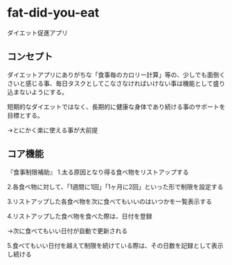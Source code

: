 # fat-did-you-eat
ダイエット促進アプリ

## コンセプト
ダイエットアプリにありがちな「食事毎のカロリー計算」等の、少しでも面倒くさいと感じる事、毎日タスクとしてこなさなければいけない事は機能として盛り込まないようにする。

短期的なダイエットではなく、長期的に健康な身体であり続ける事のサポートを目標とする。

→とにかく楽に使える事が大前提


## コア機能
『食事制限補助』
1.太る原因となり得る食べ物をリストアップする

2.各食べ物に対して、「1週間に1回」「1ヶ月に2回」といった形で制限を設定する

3.リストアップした各食べ物を次に食べてもいいのはいつかを一覧表示する

4.リストアップした食べ物を食べた際は、日付を登録

→次に食べてもいい日付が自動で更新される

5.食べてもいい日付を越えて制限を続けている際は、その日数を記録として表示し続ける
